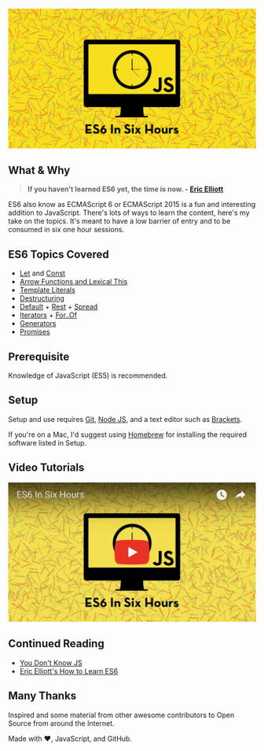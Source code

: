 ![logo](./media/es6-in-six-hours-logo.png)

## What & Why

> **If you haven’t learned ES6 yet, the time is now. - [Eric Elliott](https://twitter.com/_ericelliott)**

ES6 also know as ECMAScript 6 or ECMAScript 2015 is a fun and interesting addition to JavaScript. There's lots of ways to learn the content, here's my take on the topics. It's meant to have a low barrier of entry and to be consumed in six one hour sessions.

## ES6 Topics Covered
- [Let](./src/01-a-let.md) and [Const](./src/01-b-const.md)
- [Arrow Functions and Lexical This](./src/02-arrow-functions-and-lexical-this.md)
- [Template Literals](./src/03-template-literals.md)
- [Destructuring](./src/04-destructuring.md)
- [Default](./src/05-a-default.md) + [Rest](./src/05-b-rest.md) + [Spread](./src/05-c-spread.md)
- [Iterators](./src/06-a-iterators.md) + [For..Of](./src/06-b-for-of.md)
- [Generators](./src/07-generators.md)
- [Promises](./src/08-promises.md)

## Prerequisite
Knowledge of JavaScript (ES5) is recommended.

## Setup
Setup and use requires
[Git](https://git-scm.com/),
[Node JS](https://nodejs.org/en/),
and a text editor such as
[Brackets](http://brackets.io/).

If you're on a Mac, I'd suggest using
[Homebrew](https://brew.sh/) for installing the
required software listed in Setup.

## Video Tutorials
[![example-link](./media/youtube-example-image.png)](https://www.youtube.com/playlist?list=PLZg5AygvaHUMf22NDdtgo_4ZG3ssOCrGo)

## Continued Reading
- [You Don't Know JS](https://github.com/getify/You-Dont-Know-JS)
- [Eric Elliott's How to Learn ES6](https://medium.com/javascript-scene/how-to-learn-es6-47d9a1ac2620)

## Many Thanks
Inspired and some material from other awesome contributors to Open Source from around the Internet.

Made with :heart:, JavaScript, and GitHub.
